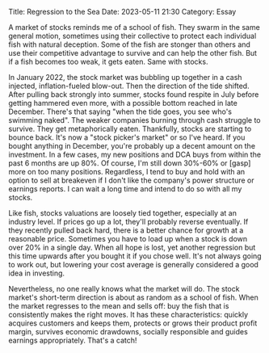 Title: Regression to the Sea
Date: 2023-05-11 21:30
Category: Essay

A market of stocks reminds me of a school of fish. They swarm in the same general motion, sometimes using their collective to protect each individual fish with natural deception. Some of the fish are stonger than others and use their competitive advantage to survive and can help the other fish. But if a fish becomes too weak, it gets eaten. Same with stocks.

In January 2022, the stock market was bubbling up together in a cash injected, inflation-fueled blow-out. Then the direction of the tide shifted. After pulling back strongly into summer, stocks found respite in July before getting hammered even more, with a possible bottom reached in late December. There's that saying "when the tide goes,  you see who's swimming naked". The weaker companies burning through cash struggle to survive. They get metaphorically eaten. Thankfully, stocks are starting to bounce back. It's now a "stock picker's market" or so I've heard. If you bought anything in December, you're probably up a decent amount on the investment. In a few cases, my new positions and DCA buys from within the past 6 months are up 80%. Of course, I'm still down 30%-60% or [gasp] more on too many positions. Regardless, I tend to buy and hold with an option to sell at breakeven if I don't like the company's power structure or earnings reports. I can wait a long time and intend to do so with all my stocks. 

Like fish, stocks valuations are loosely tied together, especially at an industry level. If prices go up a lot, they'll probably reverse eventually. If they recently pulled back hard, there is a better chance for growth at a reasonable price. Sometimes you have to load up when a stock is down over 20% in a single day. When all hope is lost, yet another regression but this time upwards after you bought it if you chose well. It's not always going to work out, but lowering your cost average is generally considered a good idea in investing.

Nevertheless, no one really knows what the market will do. The stock market's short-term direction is about as random as a school of fish. When the market regresses to the mean and sells off: buy the fish that is consistently makes the right moves. It has these characteristics: quickly acquires customers and keeps them, protects or grows their product profit margin, survives economic drawdowns, socially responsible and guides earnings appropriately. That's a catch!
